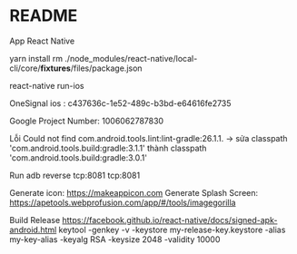 # README #
App React Native

yarn install
rm ./node_modules/react-native/local-cli/core/__fixtures__/files/package.json

react-native run-ios


OneSignal ios : c437636c-1e52-489c-b3bd-e64616fe2735

Google Project Number: 1006062787830

Lỗi Could not find com.android.tools.lint:lint-gradle:26.1.1. -> sửa classpath 'com.android.tools.build:gradle:3.1.1' thành classpath 'com.android.tools.build:gradle:3.0.1'

Run
adb reverse tcp:8081 tcp:8081


Generate icon: https://makeappicon.com
Generate Splash Screen: https://apetools.webprofusion.com/app/#/tools/imagegorilla

Build Release
https://facebook.github.io/react-native/docs/signed-apk-android.html
keytool -genkey -v -keystore my-release-key.keystore -alias my-key-alias -keyalg RSA -keysize 2048 -validity 10000
